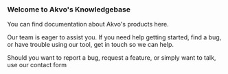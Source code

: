 ### Welcome to Akvo's Knowledgebase

You can find documentation about Akvo's products here.

Our team is eager to assist you. If you need help getting started, find a bug, or have trouble using our tool, get in touch so we can help.

Should you want to report a bug, request a feature, or simply want to talk, use our contact form

<!-- ### Please select a product to continue

## [RSR](rsr/index.md)

## [FLOW](flow/index.md)

## [LUMEN](lumen/index.md) -->

<!-- ![alt text](img/rsr-logo.jpg)

![alt text](img/flow-logo.jpg)

![alt text](img/lumen-logo.png) -->

<!-- Contact form -->
